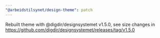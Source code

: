 ```yaml
---
"@arbeidstilsynet/design-theme": patch
---
```


Rebuilt theme with @digdir/designsystemet v1.5.0, see size changes in https://github.com/digdir/designsystemet/releases/tag/v1.5.0
